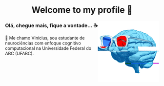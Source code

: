 <h1 align="center">Welcome to my profile 👋</h1>

<img align="right" src="/brain.gif?raw=true" width="200px"> 

### Olá, chegue mais, fique a vontade... ☕️ 

👤️ Me chamo Vinícius, sou estudante de neurociências com enfoque cognitivo computacional na Universidade Federal do ABC (UFABC).






